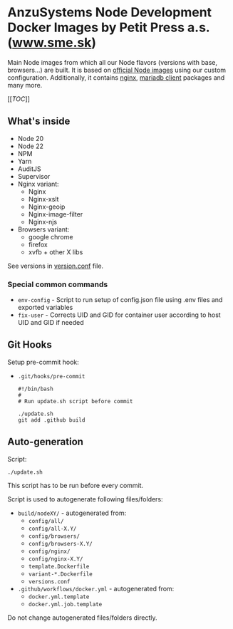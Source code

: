 AnzuSystems Node Development Docker Images by Petit Press a.s. (www.sme.sk)
=====

Main Node images from which all our Node flavors (versions with base, browsers...) are built. It is based on [official Node images](https://hub.docker.com/_/node) using our custom configuration.
Additionally, it contains [nginx](https://nginx.org/), [mariadb client](https://mariadb.com/downloads/) packages and many more.

[[_TOC_]]

## What's inside

- Node 20
- Node 22
- NPM
- Yarn
- AuditJS
- Supervisor
- Nginx variant:
  - Nginx
  - Nginx-xslt
  - Nginx-geoip
  - Nginx-image-filter
  - Nginx-njs
- Browsers variant:
  - google chrome
  - firefox
  - xvfb + other X libs

See versions in [version.conf](https://github.com/anzusystems/docker-node/blob/main/versions.conf) file.

### Special common commands

- `env-config` - Script to run setup of config.json file using .env files and exported variables
- `fix-user` - Corrects UID and GID for container user according to host UID and GID if needed

## Git Hooks

Setup pre-commit hook:

- `.git/hooks/pre-commit`

      #!/bin/bash
      #
      # Run update.sh script before commit

      ./update.sh
      git add .github build

## Auto-generation

Script:

    ./update.sh

This script has to be run before every commit.

Script is used to autogenerate following files/folders:

- `build/nodeXY/` - autogenerated from:
  - `config/all/`
  - `config/all-X.Y/`
  - `config/browsers/`
  - `config/browsers-X.Y/`
  - `config/nginx/`
  - `config/nginx-X.Y/`
  - `template.Dockerfile`
  - `variant-*.Dockerfile`
  - `versions.conf`
- `.github/workflows/docker.yml` - autogenerated from:
  - `docker.yml.template`
  - `docker.yml.job.template`

Do not change autogenerated files/folders directly.
